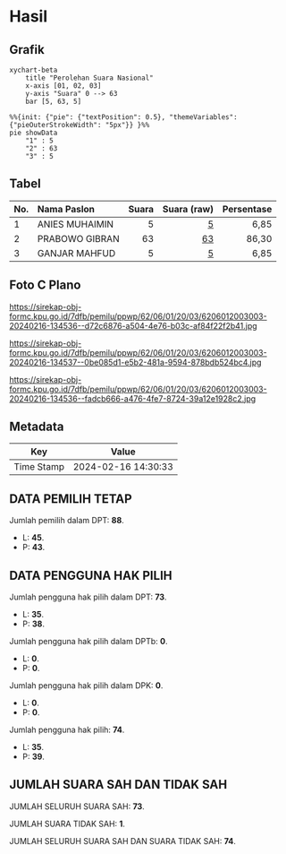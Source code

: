 # Hasil

## Grafik

```mermaid
xychart-beta
    title "Perolehan Suara Nasional"
    x-axis [01, 02, 03]
    y-axis "Suara" 0 --> 63
    bar [5, 63, 5]
```

```mermaid
%%{init: {"pie": {"textPosition": 0.5}, "themeVariables": {"pieOuterStrokeWidth": "5px"}} }%%
pie showData
    "1" : 5
    "2" : 63
    "3" : 5
```

## Tabel

| No. | Nama Paslon    | Suara | Suara (raw) | Persentase |
|:--- |:-------------- | -----:| -----------:| ----------:|
| 1   | ANIES MUHAIMIN | 5     | [5][p-1]    | 6,85       |
| 2   | PRABOWO GIBRAN | 63    | [63][p-2]   | 86,30      |
| 3   | GANJAR MAHFUD  | 5     | [5][p-3]    | 6,85       |


[p-1]: https://github.com/gigit-pemilu/pemilu-2024/blob/main/pilpres/hitung-suara/sub/62-kalimantan-tengah/sub/06-katingan/sub/01-kamipang/sub/2003-telaga/sub/003-tps/sub/paslon-1.txt
[p-2]: https://github.com/gigit-pemilu/pemilu-2024/blob/main/pilpres/hitung-suara/sub/62-kalimantan-tengah/sub/06-katingan/sub/01-kamipang/sub/2003-telaga/sub/003-tps/sub/paslon-2.txt
[p-3]: https://github.com/gigit-pemilu/pemilu-2024/blob/main/pilpres/hitung-suara/sub/62-kalimantan-tengah/sub/06-katingan/sub/01-kamipang/sub/2003-telaga/sub/003-tps/sub/paslon-3.txt

## Foto C Plano

https://sirekap-obj-formc.kpu.go.id/7dfb/pemilu/ppwp/62/06/01/20/03/6206012003003-20240216-134536--d72c6876-a504-4e76-b03c-af84f22f2b41.jpg

https://sirekap-obj-formc.kpu.go.id/7dfb/pemilu/ppwp/62/06/01/20/03/6206012003003-20240216-134537--0be085d1-e5b2-481a-9594-878bdb524bc4.jpg

https://sirekap-obj-formc.kpu.go.id/7dfb/pemilu/ppwp/62/06/01/20/03/6206012003003-20240216-134536--fadcb666-a476-4fe7-8724-39a12e1928c2.jpg


## Metadata

| Key        | Value               |
| ---------- | ------------------- |
| Time Stamp | 2024-02-16 14:30:33 |


## DATA PEMILIH TETAP

Jumlah pemilih dalam DPT: **88**.
 * L: **45**.
 * P: **43**.

## DATA PENGGUNA HAK PILIH

Jumlah pengguna hak pilih dalam DPT: **73**.
 * L: **35**.
 * P: **38**.

Jumlah pengguna hak pilih dalam DPTb: **0**.
 * L: **0**.
 * P: **0**.

Jumlah pengguna hak pilih dalam DPK: **0**.
 * L: **0**.
 * P: **0**.

Jumlah pengguna hak pilih: **74**.
 * L: **35**.
 * P: **39**.

## JUMLAH SUARA SAH DAN TIDAK SAH

JUMLAH SELURUH SUARA SAH: **73**.

JUMLAH SUARA TIDAK SAH: **1**.

JUMLAH SELURUH SUARA SAH DAN SUARA TIDAK SAH: **74**.


